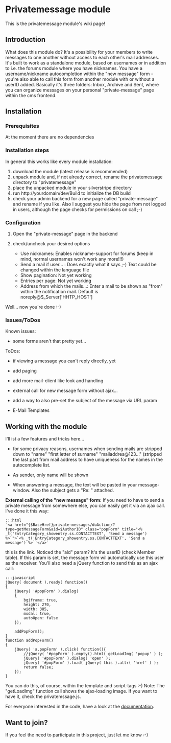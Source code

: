 # Privatemessage module

This is the privatemessage module's wiki page!

## Introduction

What does this module do? It's a possibility for your members to write messages to one another without access to each
other's mail addresses. It's built to work as a standalone module, based on usernames or in addition to i.e. the forums
module where you have nicknames.
You have a username/nickname autocompletion within the "new message" form - you're also able to call this form from
another module with or without a userID added. Basically it's three folders: Inbox, Archive and Sent, where you can
organize messages on your personal "private-message" page within the cms frontend.

## Installation

### Prerequisites

At the moment there are no dependencies

### Installation steps

In general this works like every module installation:
 1.  download the module (latest release is recommended)
 2.  unpack module and, if not already correct, rename the privatemessage directory to "privatemessage"
 3.  place the unpacked module in your silverstripe directory
 4.  run http://yourdomain/dev/Build to initialize the DB build
 5.  check your admin backend for a new page called "private-message" and rename if you like. Also I suggest you hide
the page from not logged in users, although the page checks for permissions on call ;-)

### Configuration

 1.  Open the "private-message" page in the backend
 2.  check/uncheck your desired options

      * Use nicknames: Enables nickname-support for forums (keep in mind, normal usernames won't work any more!!!)
      * Send a mail if user... : Does exactly what it says ;-) Text could be changed within the language file
      * Show pagination: Not yet working
      * Entries per page: Not yet working
      * Address from which the mails...: Enter a mail to be shown as "from" within the notification mail. Default is
noreply@$_Server['HHTP_HOST']

Well... now you're done :-)


### Issues/ToDos

Known issues:

*  some forms aren't that pretty yet...

ToDos:

*  if viewing a message you can't reply directly, yet

*  add paging

*  add more mail-client like look and handling

*  external call for new message form without ajax...

*  add a way to also pre-set the subject of the message via URL param

*  E-Mail Templates


## Working with the module

I'll ist a few features and tricks here... 

*  for some privacy reasons, usernames when sending mails are stripped down to "name" "first letter of surname"
"mailaddres@123..." (stripped the last part from mail address to have uniqueness for the names in the autocomplete list.

*  As sender, only name will be shown

*  When answering a message, the text will be pasted in your message-window. Also the subject gets a "Re: " attached.

**External calling of the "new message" form:**
If you need to have to send a private message from somewhere else, you can easily get it via an ajax call. I've done it
this way:

	:::html
	`<a href="{$BaseHref}private-messages/doAction/?type=getMessageForm&aid=$AuthorID" class="popForm" title="<% _t('EntryCategory_showentry.ss.CONTACTTEXT', 'Send a message') %>`">`<% _t('EntryCategory_showentry.ss.CONTACTTEXT', 'Send a message') %>``</a>`

this is the link. Noticed the "aid" param? It's the userID (check Member table). If this param is set, the message form
wil automatically use this user as the receiver. You'll also need a jQuery function to send this as an ajax call:

	:::javascript
	jQuery( document ).ready( function()
	{
		jQuery( '#popForm' ).dialog(
		{
			bgiframe: true,
			height: 270,
			width: 385,
			modal: true,
			autoOpen: false
		});
	
		addPopForm();
	}
	function addPopForm()
	{
		jQuery( 'a.popForm' ).click( function(){
			//jQuery( '#popForm' ).empty().html( getLoadImg( 'popup' ) );
			jQuery( '#popForm' ).dialog( 'open' );
			jQuery( '#popForm' ).load( jQuery( this ).attr( 'href' ) );
			return false;
		});
	}

You can do this, of course, within the template and script-tags :-)
Note: The "getLoadImg" function call shows the ajax-loading image. If you want to have it, check the privatemssage.js. 

For everyone interested in the code, have a look at the [documentation](http://docs.aschmann.org/privatemessage).

## Want to join?

If you feel the need to participate in this project, just let me know :-)
